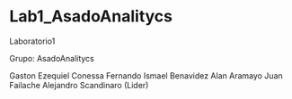 # Lab1_AsadoAnalitycs
Laboratorio1

Grupo: AsadoAnalitycs

Gaston Ezequiel Conessa 
Fernando Ismael Benavidez
Alan Aramayo
Juan Failache
Alejandro Scandinaro (Lider)
